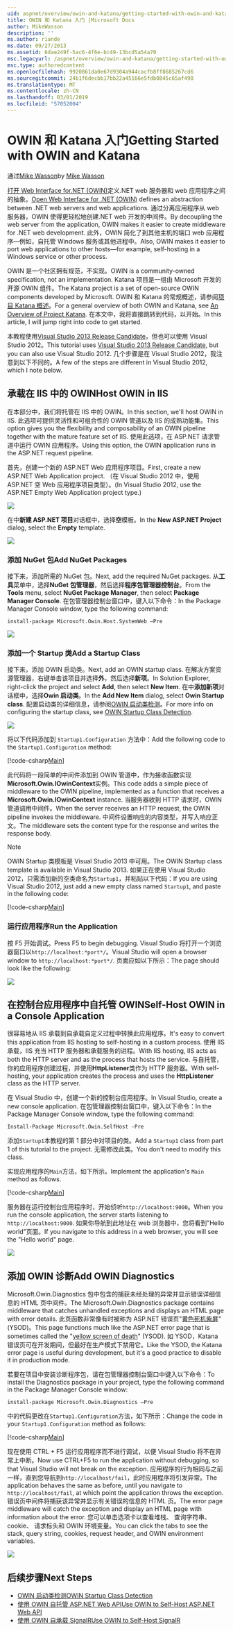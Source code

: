 ```yaml
---
uid: aspnet/overview/owin-and-katana/getting-started-with-owin-and-katana
title: OWIN 和 Katana 入门 |Microsoft Docs
author: MikeWasson
description: ''
ms.author: riande
ms.date: 09/27/2013
ms.assetid: 6dae249f-5ac6-4f6e-bc49-13bcd5a54a70
msc.legacyurl: /aspnet/overview/owin-and-katana/getting-started-with-owin-and-katana
msc.type: authoredcontent
ms.openlocfilehash: 9920861da0e67d9304a944cacfb8ff8685267cd6
ms.sourcegitcommit: 24b1f6decbb17bb22a45166e5fdb0845c65af498
ms.translationtype: MT
ms.contentlocale: zh-CN
ms.lasthandoff: 03/01/2019
ms.locfileid: "57052004"
---
```

<a name="getting-started-with-owin-and-katana"></a><span data-ttu-id="ecf1f-102">OWIN 和 Katana 入门</span><span class="sxs-lookup"><span data-stu-id="ecf1f-102">Getting Started with OWIN and Katana</span></span>
====================
<span data-ttu-id="ecf1f-103">通过[Mike Wasson](https://github.com/MikeWasson)</span><span class="sxs-lookup"><span data-stu-id="ecf1f-103">by [Mike Wasson](https://github.com/MikeWasson)</span></span>

<span data-ttu-id="ecf1f-104">[打开 Web Interface for.NET (OWIN)](http://owin.org/)定义.NET web 服务器和 web 应用程序之间的抽象。</span><span class="sxs-lookup"><span data-stu-id="ecf1f-104">[Open Web Interface for .NET (OWIN)](http://owin.org/) defines an abstraction between .NET web servers and web applications.</span></span> <span data-ttu-id="ecf1f-105">通过分离应用程序从 web 服务器，OWIN 使得更轻松地创建.NET web 开发的中间件。</span><span class="sxs-lookup"><span data-stu-id="ecf1f-105">By decoupling the web server from the application, OWIN makes it easier to create middleware for .NET web development.</span></span> <span data-ttu-id="ecf1f-106">此外，OWIN 简化了到其他主机的端口 web 应用程序&#8212;例如，自托管 Windows 服务或其他进程中。</span><span class="sxs-lookup"><span data-stu-id="ecf1f-106">Also, OWIN makes it easier to port web applications to other hosts&#8212;for example, self-hosting in a Windows service or other process.</span></span>

<span data-ttu-id="ecf1f-107">OWIN 是一个社区拥有规范，不实现。</span><span class="sxs-lookup"><span data-stu-id="ecf1f-107">OWIN is a community-owned specification, not an implementation.</span></span> <span data-ttu-id="ecf1f-108">Katana 项目是一组由 Microsoft 开发的开源 OWIN 组件。</span><span class="sxs-lookup"><span data-stu-id="ecf1f-108">The Katana project is a set of open-source OWIN components developed by Microsoft.</span></span> <span data-ttu-id="ecf1f-109">OWIN 和 Katana 的常规概述，请参阅[项目 Katana 概述](an-overview-of-project-katana.md)。</span><span class="sxs-lookup"><span data-stu-id="ecf1f-109">For a general overview of both OWIN and Katana, see [An Overview of Project Katana](an-overview-of-project-katana.md).</span></span> <span data-ttu-id="ecf1f-110">在本文中，我将直接跳转到代码，以开始。</span><span class="sxs-lookup"><span data-stu-id="ecf1f-110">In this article, I will jump right into code to get started.</span></span>

<span data-ttu-id="ecf1f-111">本教程使用[Visual Studio 2013 Release Candidate](https://go.microsoft.com/fwlink/?LinkId=306566)，但也可以使用 Visual Studio 2012。</span><span class="sxs-lookup"><span data-stu-id="ecf1f-111">This tutorial uses [Visual Studio 2013 Release Candidate](https://go.microsoft.com/fwlink/?LinkId=306566), but you can also use Visual Studio 2012.</span></span> <span data-ttu-id="ecf1f-112">几个步骤是在 Visual Studio 2012，我注意到以下不同的。</span><span class="sxs-lookup"><span data-stu-id="ecf1f-112">A few of the steps are different in Visual Studio 2012, which I note below.</span></span>

## <a name="host-owin-in-iis"></a><span data-ttu-id="ecf1f-113">承载在 IIS 中的 OWIN</span><span class="sxs-lookup"><span data-stu-id="ecf1f-113">Host OWIN in IIS</span></span>

<span data-ttu-id="ecf1f-114">在本部分中，我们将托管在 IIS 中的 OWIN。</span><span class="sxs-lookup"><span data-stu-id="ecf1f-114">In this section, we'll host OWIN in IIS.</span></span> <span data-ttu-id="ecf1f-115">此选项可提供灵活性和可组合性的 OWIN 管道以及 IIS 的成熟功能集。</span><span class="sxs-lookup"><span data-stu-id="ecf1f-115">This option gives you the flexibility and composability of an OWIN pipeline together with the mature feature set of IIS.</span></span> <span data-ttu-id="ecf1f-116">使用此选项，在 ASP.NET 请求管道中运行 OWIN 应用程序。</span><span class="sxs-lookup"><span data-stu-id="ecf1f-116">Using this option, the OWIN application runs in the ASP.NET request pipeline.</span></span>

<span data-ttu-id="ecf1f-117">首先，创建一个新的 ASP.NET Web 应用程序项目。</span><span class="sxs-lookup"><span data-stu-id="ecf1f-117">First, create a new ASP.NET Web Application project.</span></span> <span data-ttu-id="ecf1f-118">（在 Visual Studio 2012 中，使用 ASP.NET 空 Web 应用程序项目类型）。</span><span class="sxs-lookup"><span data-stu-id="ecf1f-118">(In Visual Studio 2012, use the ASP.NET Empty Web Application project type.)</span></span>

![](getting-started-with-owin-and-katana/_static/image1.png)

<span data-ttu-id="ecf1f-119">在中**新建 ASP.NET 项目**对话框中，选择**空**模板。</span><span class="sxs-lookup"><span data-stu-id="ecf1f-119">In the **New ASP.NET Project** dialog, select the **Empty** template.</span></span>

![](getting-started-with-owin-and-katana/_static/image2.png)

### <a name="add-nuget-packages"></a><span data-ttu-id="ecf1f-120">添加 NuGet 包</span><span class="sxs-lookup"><span data-stu-id="ecf1f-120">Add NuGet Packages</span></span>

<span data-ttu-id="ecf1f-121">接下来，添加所需的 NuGet 包。</span><span class="sxs-lookup"><span data-stu-id="ecf1f-121">Next, add the required NuGet packages.</span></span> <span data-ttu-id="ecf1f-122">从**工具**菜单中，选择**NuGet 包管理器**，然后选择**程序包管理器控制台**。</span><span class="sxs-lookup"><span data-stu-id="ecf1f-122">From the **Tools** menu, select **NuGet Package Manager**, then select **Package Manager Console**.</span></span> <span data-ttu-id="ecf1f-123">在包管理器控制台窗口中，键入以下命令：</span><span class="sxs-lookup"><span data-stu-id="ecf1f-123">In the Package Manager Console window, type the following command:</span></span>

`install-package Microsoft.Owin.Host.SystemWeb –Pre`

![](getting-started-with-owin-and-katana/_static/image3.png)

### <a name="add-a-startup-class"></a><span data-ttu-id="ecf1f-124">添加一个 Startup 类</span><span class="sxs-lookup"><span data-stu-id="ecf1f-124">Add a Startup Class</span></span>

<span data-ttu-id="ecf1f-125">接下来，添加 OWIN 启动类。</span><span class="sxs-lookup"><span data-stu-id="ecf1f-125">Next, add an OWIN startup class.</span></span> <span data-ttu-id="ecf1f-126">在解决方案资源管理器，右键单击该项目并选择**外**，然后选择**新项**。</span><span class="sxs-lookup"><span data-stu-id="ecf1f-126">In Solution Explorer, right-click the project and select **Add**, then select **New Item**.</span></span> <span data-ttu-id="ecf1f-127">在中**添加新项**对话框中，选择**Owin 启动类**。</span><span class="sxs-lookup"><span data-stu-id="ecf1f-127">In the **Add New Item** dialog, select **Owin Startup class**.</span></span> <span data-ttu-id="ecf1f-128">配置启动类的详细信息，请参阅[OWIN 启动类检测](owin-startup-class-detection.md)。</span><span class="sxs-lookup"><span data-stu-id="ecf1f-128">For more info on configuring the startup class, see [OWIN Startup Class Detection](owin-startup-class-detection.md).</span></span>

![](getting-started-with-owin-and-katana/_static/image4.png)

<span data-ttu-id="ecf1f-129">将以下代码添加到 `Startup1.Configuration` 方法中：</span><span class="sxs-lookup"><span data-stu-id="ecf1f-129">Add the following code to the `Startup1.Configuration` method:</span></span>

[!code-csharp[Main](getting-started-with-owin-and-katana/samples/sample1.cs?highlight=3)]

<span data-ttu-id="ecf1f-130">此代码将一段简单的中间件添加到 OWIN 管道中，作为接收函数实现**Microsoft.Owin.IOwinContext**实例。</span><span class="sxs-lookup"><span data-stu-id="ecf1f-130">This code adds a simple piece of middleware to the OWIN pipeline, implemented as a function that receives a **Microsoft.Owin.IOwinContext** instance.</span></span> <span data-ttu-id="ecf1f-131">当服务器收到 HTTP 请求时，OWIN 管道调用中间件。</span><span class="sxs-lookup"><span data-stu-id="ecf1f-131">When the server receives an HTTP request, the OWIN pipeline invokes the middleware.</span></span> <span data-ttu-id="ecf1f-132">中间件设置响应的内容类型，并写入响应正文。</span><span class="sxs-lookup"><span data-stu-id="ecf1f-132">The middleware sets the content type for the response and writes the response body.</span></span>

> [!NOTE]
> <span data-ttu-id="ecf1f-133">OWIN Startup 类模板是 Visual Studio 2013 中可用。</span><span class="sxs-lookup"><span data-stu-id="ecf1f-133">The OWIN Startup class template is available in Visual Studio 2013.</span></span> <span data-ttu-id="ecf1f-134">如果正在使用 Visual Studio 2012，只需添加新的空类命名为`Startup1`，并粘贴以下代码：</span><span class="sxs-lookup"><span data-stu-id="ecf1f-134">If you are using Visual Studio 2012, just add a new empty class named `Startup1`, and paste in the following code:</span></span>


[!code-csharp[Main](getting-started-with-owin-and-katana/samples/sample2.cs)]

### <a name="run-the-application"></a><span data-ttu-id="ecf1f-135">运行应用程序</span><span class="sxs-lookup"><span data-stu-id="ecf1f-135">Run the Application</span></span>

<span data-ttu-id="ecf1f-136">按 F5 开始调试。</span><span class="sxs-lookup"><span data-stu-id="ecf1f-136">Press F5 to begin debugging.</span></span> <span data-ttu-id="ecf1f-137">Visual Studio 将打开一个浏览器窗口以`http://localhost:*port*/`。</span><span class="sxs-lookup"><span data-stu-id="ecf1f-137">Visual Studio will open a browser window to `http://localhost:*port*/`.</span></span> <span data-ttu-id="ecf1f-138">页面应如以下所示：</span><span class="sxs-lookup"><span data-stu-id="ecf1f-138">The page should look like the following:</span></span>

![](getting-started-with-owin-and-katana/_static/image5.png)

## <a name="self-host-owin-in-a-console-application"></a><span data-ttu-id="ecf1f-139">在控制台应用程序中自托管 OWIN</span><span class="sxs-lookup"><span data-stu-id="ecf1f-139">Self-Host OWIN in a Console Application</span></span>

<span data-ttu-id="ecf1f-140">很容易地从 IIS 承载到自承载自定义过程中转换此应用程序。</span><span class="sxs-lookup"><span data-stu-id="ecf1f-140">It's easy to convert this application from IIS hosting to self-hosting in a custom process.</span></span> <span data-ttu-id="ecf1f-141">使用 IIS 承载，IIS 充当 HTTP 服务器和承载服务的进程。</span><span class="sxs-lookup"><span data-stu-id="ecf1f-141">With IIS hosting, IIS acts as both the HTTP server and as the process that hosts the service.</span></span> <span data-ttu-id="ecf1f-142">与自托管，你的应用程序创建过程，并使用**HttpListener**类作为 HTTP 服务器。</span><span class="sxs-lookup"><span data-stu-id="ecf1f-142">With self-hosting, your application creates the process and uses the **HttpListener** class as the HTTP server.</span></span>

<span data-ttu-id="ecf1f-143">在 Visual Studio 中，创建一个新的控制台应用程序。</span><span class="sxs-lookup"><span data-stu-id="ecf1f-143">In Visual Studio, create a new console application.</span></span> <span data-ttu-id="ecf1f-144">在包管理器控制台窗口中，键入以下命令：</span><span class="sxs-lookup"><span data-stu-id="ecf1f-144">In the Package Manager Console window, type the following command:</span></span>

`Install-Package Microsoft.Owin.SelfHost -Pre`

<span data-ttu-id="ecf1f-145">添加`Startup1`本教程的第 1 部分中对项目的类。</span><span class="sxs-lookup"><span data-stu-id="ecf1f-145">Add a `Startup1` class from part 1 of this tutorial to the project.</span></span> <span data-ttu-id="ecf1f-146">无需修改此类。</span><span class="sxs-lookup"><span data-stu-id="ecf1f-146">You don't need to modify this class.</span></span>

<span data-ttu-id="ecf1f-147">实现应用程序的`Main`方法，如下所示。</span><span class="sxs-lookup"><span data-stu-id="ecf1f-147">Implement the application's `Main` method as follows.</span></span>

[!code-csharp[Main](getting-started-with-owin-and-katana/samples/sample3.cs)]

<span data-ttu-id="ecf1f-148">服务器在运行控制台应用程序时，开始侦听`http://localhost:9000`。</span><span class="sxs-lookup"><span data-stu-id="ecf1f-148">When you run the console application, the server starts listening to `http://localhost:9000`.</span></span> <span data-ttu-id="ecf1f-149">如果你导航到此地址在 web 浏览器中，您将看到"Hello world"页面。</span><span class="sxs-lookup"><span data-stu-id="ecf1f-149">If you navigate to this address in a web browser, you will see the "Hello world" page.</span></span>

![](getting-started-with-owin-and-katana/_static/image6.png)

## <a name="add-owin-diagnostics"></a><span data-ttu-id="ecf1f-150">添加 OWIN 诊断</span><span class="sxs-lookup"><span data-stu-id="ecf1f-150">Add OWIN Diagnostics</span></span>

<span data-ttu-id="ecf1f-151">Microsoft.Owin.Diagnostics 包中包含的捕获未经处理的异常并显示错误详细信息的 HTML 页中间件。</span><span class="sxs-lookup"><span data-stu-id="ecf1f-151">The Microsoft.Owin.Diagnostics package contains middleware that catches unhandled exceptions and displays an HTML page with error details.</span></span> <span data-ttu-id="ecf1f-152">此页函数非常像有时被称为 ASP.NET 错误页"[黄色死机紫屏](http://en.wikipedia.org/wiki/Yellow_Screen_of_Death#Yellow)"(YSOD)。</span><span class="sxs-lookup"><span data-stu-id="ecf1f-152">This page functions much like the ASP.NET error page that is sometimes called the "[yellow screen of death](http://en.wikipedia.org/wiki/Yellow_Screen_of_Death#Yellow)" (YSOD).</span></span> <span data-ttu-id="ecf1f-153">如 YSOD，Katana 错误页可在开发期间，但最好在生产模式下禁用它。</span><span class="sxs-lookup"><span data-stu-id="ecf1f-153">Like the YSOD, the Katana error page is useful during development, but it's a good practice to disable it in production mode.</span></span>

<span data-ttu-id="ecf1f-154">若要在项目中安装诊断程序包，请在包管理器控制台窗口中键入以下命令：</span><span class="sxs-lookup"><span data-stu-id="ecf1f-154">To install the Diagnostics package in your project, type the following command in the Package Manager Console window:</span></span>

`install-package Microsoft.Owin.Diagnostics –Pre`

<span data-ttu-id="ecf1f-155">中的代码更改在`Startup1.Configuration`方法，如下所示：</span><span class="sxs-lookup"><span data-stu-id="ecf1f-155">Change the code in your `Startup1.Configuration` method as follows:</span></span>

[!code-csharp[Main](getting-started-with-owin-and-katana/samples/sample4.cs?highlight=4,9-12)]

<span data-ttu-id="ecf1f-156">现在使用 CTRL + F5 运行应用程序而不进行调试，以便 Visual Studio 将不在异常上中断。</span><span class="sxs-lookup"><span data-stu-id="ecf1f-156">Now use CTRL+F5 to run the application without debugging, so that Visual Studio will not break on the exception.</span></span> <span data-ttu-id="ecf1f-157">应用程序的行为相同与之前一样，直到您导航到`http://localhost/fail`，此时应用程序将引发异常。</span><span class="sxs-lookup"><span data-stu-id="ecf1f-157">The application behaves the same as before, until you navigate to `http://localhost/fail`, at which point the application throws the exception.</span></span> <span data-ttu-id="ecf1f-158">错误页中间件将捕获该异常并显示有关错误的信息的 HTML 页。</span><span class="sxs-lookup"><span data-stu-id="ecf1f-158">The error page middleware will catch the exception and display an HTML page with information about the error.</span></span> <span data-ttu-id="ecf1f-159">您可以单击选项卡以查看堆栈、 查询字符串、 cookie、 请求标头和 OWIN 环境变量。</span><span class="sxs-lookup"><span data-stu-id="ecf1f-159">You can click the tabs to see the stack, query string, cookies, request header, and OWIN environment variables.</span></span>

![](getting-started-with-owin-and-katana/_static/image7.png)

## <a name="next-steps"></a><span data-ttu-id="ecf1f-160">后续步骤</span><span class="sxs-lookup"><span data-stu-id="ecf1f-160">Next Steps</span></span>

- [<span data-ttu-id="ecf1f-161">OWIN 启动类检测</span><span class="sxs-lookup"><span data-stu-id="ecf1f-161">OWIN Startup Class Detection</span></span>](owin-startup-class-detection.md)
- [<span data-ttu-id="ecf1f-162">使用 OWIN 自托管 ASP.NET Web API</span><span class="sxs-lookup"><span data-stu-id="ecf1f-162">Use OWIN to Self-Host ASP.NET Web API</span></span>](../../../web-api/overview/hosting-aspnet-web-api/use-owin-to-self-host-web-api.md)
- [<span data-ttu-id="ecf1f-163">使用 OWIN 自承载 SignalR</span><span class="sxs-lookup"><span data-stu-id="ecf1f-163">Use OWIN to Self-Host SignalR</span></span>](../../../signalr/overview/deployment/tutorial-signalr-self-host.md)
